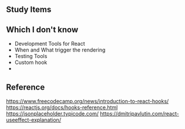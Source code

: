 Study Items 
----------------------------------------

## Which I don't know 
- Development Tools for React 
- When and What trigger the rendering 
- Testing Tools 
- Custom hook 
- 
## Reference 
https://www.freecodecamp.org/news/introduction-to-react-hooks/
https://reactjs.org/docs/hooks-reference.html
https://jsonplaceholder.typicode.com/
https://dmitripavlutin.com/react-useeffect-explanation/